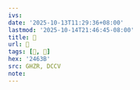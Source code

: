 ```yaml
---
ivs:
date: '2025-10-13T11:29:36+08:00'
lastmod: '2025-10-14T21:46:45-08:00'
title: 󰢒
url: 󰢒
tags: [𤘻, 𤘣]
hex: '2463B'
src: GHZR, DCCV
note:
---
```

